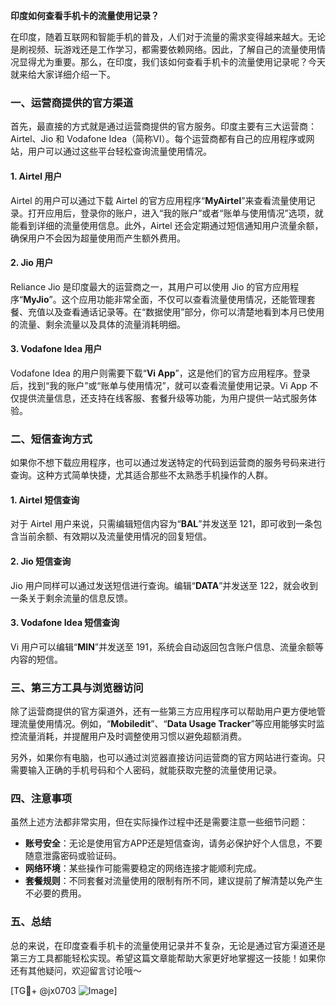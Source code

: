 **印度如何查看手机卡的流量使用记录？**

在印度，随着互联网和智能手机的普及，人们对于流量的需求变得越来越大。无论是刷视频、玩游戏还是工作学习，都需要依赖网络。因此，了解自己的流量使用情况显得尤为重要。那么，在印度，我们该如何查看手机卡的流量使用记录呢？今天就来给大家详细介绍一下。

### 一、运营商提供的官方渠道

首先，最直接的方式就是通过运营商提供的官方服务。印度主要有三大运营商：Airtel、Jio 和 Vodafone Idea（简称VI）。每个运营商都有自己的应用程序或网站，用户可以通过这些平台轻松查询流量使用情况。

#### 1. **Airtel 用户**
Airtel 的用户可以通过下载 Airtel 的官方应用程序“**MyAirtel**”来查看流量使用记录。打开应用后，登录你的账户，进入“我的账户”或者“账单与使用情况”选项，就能看到详细的流量使用信息。此外，Airtel 还会定期通过短信通知用户流量余额，确保用户不会因为超量使用而产生额外费用。

#### 2. **Jio 用户**
Reliance Jio 是印度最大的运营商之一，其用户可以使用 Jio 的官方应用程序“**MyJio**”。这个应用功能非常全面，不仅可以查看流量使用情况，还能管理套餐、充值以及查看通话记录等。在“数据使用”部分，你可以清楚地看到本月已使用的流量、剩余流量以及具体的流量消耗明细。

#### 3. **Vodafone Idea 用户**
Vodafone Idea 的用户则需要下载“**Vi App**”，这是他们的官方应用程序。登录后，找到“我的账户”或“账单与使用情况”，就可以查看流量使用记录。Vi App 不仅提供流量信息，还支持在线客服、套餐升级等功能，为用户提供一站式服务体验。

### 二、短信查询方式

如果你不想下载应用程序，也可以通过发送特定的代码到运营商的服务号码来进行查询。这种方式简单快捷，尤其适合那些不太熟悉手机操作的人群。

#### 1. **Airtel 短信查询**
对于 Airtel 用户来说，只需编辑短信内容为“**BAL**”并发送至 121，即可收到一条包含当前余额、有效期以及流量使用情况的回复短信。

#### 2. **Jio 短信查询**
Jio 用户同样可以通过发送短信进行查询。编辑“**DATA**”并发送至 122，就会收到一条关于剩余流量的信息反馈。

#### 3. **Vodafone Idea 短信查询**
Vi 用户可以编辑“**MIN**”并发送至 191，系统会自动返回包含账户信息、流量余额等内容的短信。

### 三、第三方工具与浏览器访问

除了运营商提供的官方渠道外，还有一些第三方应用程序可以帮助用户更方便地管理流量使用情况。例如，“**Mobiledit**”、“**Data Usage Tracker**”等应用能够实时监控流量消耗，并提醒用户及时调整使用习惯以避免超额消费。

另外，如果你有电脑，也可以通过浏览器直接访问运营商的官方网站进行查询。只需要输入正确的手机号码和个人密码，就能获取完整的流量使用记录。

### 四、注意事项

虽然上述方法都非常实用，但在实际操作过程中还是需要注意一些细节问题：

- **账号安全**：无论是使用官方APP还是短信查询，请务必保护好个人信息，不要随意泄露密码或验证码。
- **网络环境**：某些操作可能需要稳定的网络连接才能顺利完成。
- **套餐规则**：不同套餐对流量使用的限制有所不同，建议提前了解清楚以免产生不必要的费用。

### 五、总结

总的来说，在印度查看手机卡的流量使用记录并不复杂，无论是通过官方渠道还是第三方工具都能轻松实现。希望这篇文章能帮助大家更好地掌握这一技能！如果你还有其他疑问，欢迎留言讨论哦～

[TG💪+ @jx0703 ![Image](https://github.com/user-attachments/assets/dbca1d08-cadb-493c-b0ec-ad6f7a83f270)]